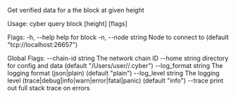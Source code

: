 Get verified data for a the block at given height

Usage:
  cyber query block [height] [flags]

Flags:
  -h, --help          help for block
  -n, --node string   Node to connect to (default "tcp://localhost:26657")

Global Flags:
      --chain-id string     The network chain ID
      --home string         directory for config and data (default "/Users/user//.cyber")
      --log_format string   The logging format (json|plain) (default "plain")
      --log_level string    The logging level (trace|debug|info|warn|error|fatal|panic) (default "info")
      --trace               print out full stack trace on errors
